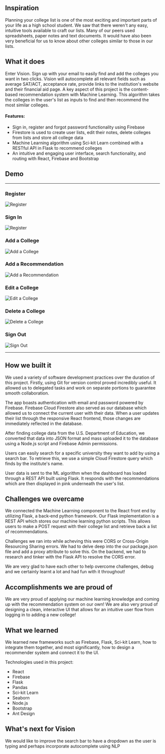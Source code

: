 ## Inspiration

Planning your college list is one of the most exciting and important parts of your life as a high school student. We saw that there weren't any easy, intuitive tools available to craft our lists. Many of our peers used spreadsheets, paper notes and text documents. It would have also been very beneficial for us to know about other colleges similar to those in our lists.

## What it does

Enter Vision. Sign up with your email to easily find and add the colleges you want in two clicks. Vision will autocomplete all relevant fields such as average SAT/ACT, acceptance rate, provide links to the institution's website and their financial aid page. A key aspect of this project is the content-based recommendation system with Machine Learning. This algorithm takes the colleges in the user's list as inputs to find and then recommend the most similar colleges.

#### Features:

- Sign in, register and forgot password functionality using Firebase
- Firestore is used to create user lists, edit their notes, delete colleges from lists and store all college data
- Machine Learning algorithm using Sci-kit Learn combined with a RESTful API in Flask to recommend colleges
- An intuitive and engaging user interface, search functionality, and routing with React, Firebase and Bootstrap

## Demo

---

### Register

![Register](/assets/register.gif)

### Sign In

![Register](/assets/sign_in.gif)

### Add a College

![Add a College](/assets/add_college.gif)

### Add a Recommendation

![Add a Recommendation](/assets/add_recommendation.gif)

### Edit a College

![Edit a College](/assets/edit_college.gif)

### Delete a College

![Delete a College](/assets/delete_college.gif)

### Sign Out

![Sign Out](/assets/sign_out.gif)

---

## How we built it

We used a variety of software development practices over the duration of this project. Firstly, using Git for version control proved incredibly useful. It allowed us to delegated tasks and work on separate portions to guarantee smooth collaboration.

The app boasts authentication with email and password powered by Firebase. Firebase Cloud Firestore also served as our database which allowed us to connect the current user with their data. When a user updates their list through the responsive React frontend, those changes are immediately reflected in the database.

After finding college data from the U.S. Department of Education, we converted that data into JSON format and mass uploaded it to the database using a Node.js script and Firebase Admin permissions.

Users can easily search for a specific university they want to add by using a search bar. To retrieve this, we use a simple Cloud Firestore query which finds by the institute's name.

User data is sent to the ML algorithm when the dashboard has loaded through a REST API built using Flask. It responds with the recommendations which are then displayed in pink underneath the user's list.

## Challenges we overcame

We connected the Machine Learning component to the React front end by utilizing Flask, a back-end python framework. Our Flask implementation is a REST API which stores our machine learning python scripts. This allows users to make a POST request with their college list and retrieve back a list of recommendations.

Challenges we ran into while acheving this were CORS or Cross-Origin Resourcing Sharing errors. We had to delve deep into the our package.json file and add a proxy attribute to solve this. On the backend, we had to research and tinker with the Flask API to resolve the CORS error.

We are very glad to have each other to help overcome challenges, debug and we certainly learnt a lot and had fun with it throughout!

## Accomplishments we are proud of

We are very proud of applying our machine learning knowledge and coming up with the recommendation system on our own! We are also very proud of designing a clean, interactive UI that allows for an intuitive user flow from logging in to adding a new college!

## What we learned

We learned new frameworks such as Firebase, Flask, Sci-kit Learn, how to integrate them together, and most significantly, how to design a recommender system and connect it to the UI.

Technologies used in this project:

- React
- Firebase
- Flask
- Pandas
- Sci-kit Learn
- Seaborn
- Node.js
- Bootstrap
- Ant Design

## What's next for Vision

We would like to improve the search bar to have a dropdown as the user is typing and perhaps incorporate autocomplete using NLP
